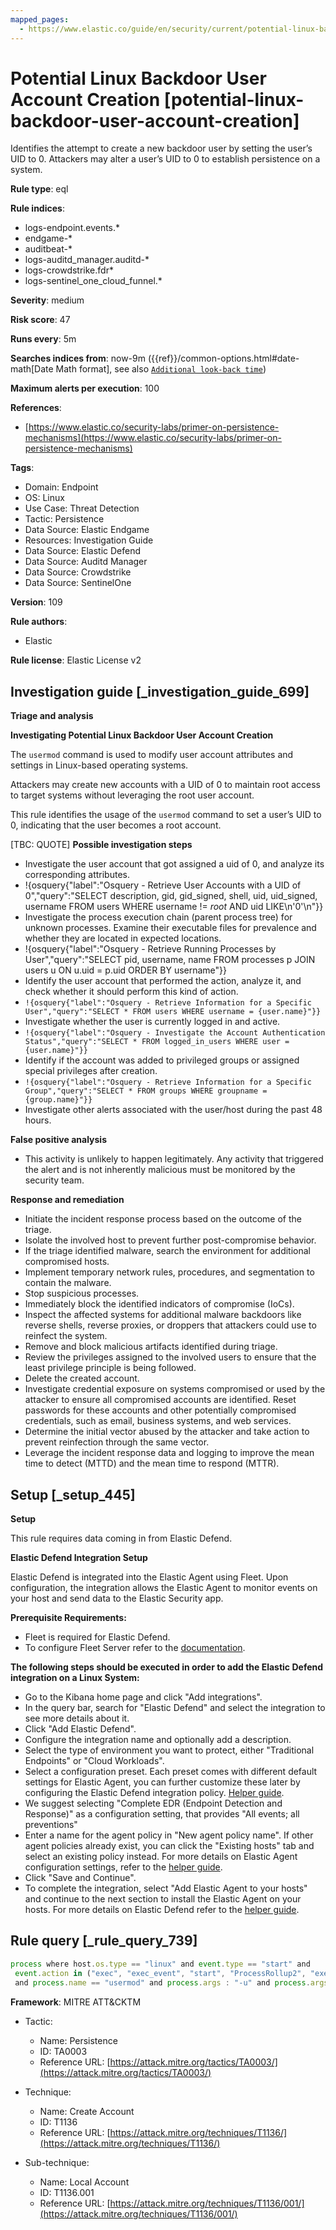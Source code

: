 ```yaml
---
mapped_pages:
  - https://www.elastic.co/guide/en/security/current/potential-linux-backdoor-user-account-creation.html
---
```


# Potential Linux Backdoor User Account Creation [potential-linux-backdoor-user-account-creation]

Identifies the attempt to create a new backdoor user by setting the user’s UID to 0. Attackers may alter a user’s UID to 0 to establish persistence on a system.

**Rule type**: eql

**Rule indices**:

* logs-endpoint.events.*
* endgame-*
* auditbeat-*
* logs-auditd_manager.auditd-*
* logs-crowdstrike.fdr*
* logs-sentinel_one_cloud_funnel.*

**Severity**: medium

**Risk score**: 47

**Runs every**: 5m

**Searches indices from**: now-9m ({{ref}}/common-options.html#date-math[Date Math format], see also [`Additional look-back time`](docs-content://solutions/security/detect-and-alert/create-detection-rule.md#rule-schedule))

**Maximum alerts per execution**: 100

**References**:

* [https://www.elastic.co/security-labs/primer-on-persistence-mechanisms](https://www.elastic.co/security-labs/primer-on-persistence-mechanisms)

**Tags**:

* Domain: Endpoint
* OS: Linux
* Use Case: Threat Detection
* Tactic: Persistence
* Data Source: Elastic Endgame
* Resources: Investigation Guide
* Data Source: Elastic Defend
* Data Source: Auditd Manager
* Data Source: Crowdstrike
* Data Source: SentinelOne

**Version**: 109

**Rule authors**:

* Elastic

**Rule license**: Elastic License v2

## Investigation guide [_investigation_guide_699]

**Triage and analysis**

**Investigating Potential Linux Backdoor User Account Creation**

The `usermod` command is used to modify user account attributes and settings in Linux-based operating systems.

Attackers may create new accounts with a UID of 0 to maintain root access to target systems without leveraging the root user account.

This rule identifies the usage of the `usermod` command to set a user’s UID to 0, indicating that the user becomes a root account.

[TBC: QUOTE]
**Possible investigation steps**

* Investigate the user account that got assigned a uid of 0, and analyze its corresponding attributes.
* !{osquery{"label":"Osquery - Retrieve User Accounts with a UID of 0","query":"SELECT description, gid, gid_signed, shell, uid, uid_signed, username FROM users WHERE username != *root* AND uid LIKE\n'0'\n"}}
* Investigate the process execution chain (parent process tree) for unknown processes. Examine their executable files for prevalence and whether they are located in expected locations.
* !{osquery{"label":"Osquery - Retrieve Running Processes by User","query":"SELECT pid, username, name FROM processes p JOIN users u ON u.uid = p.uid ORDER BY username"}}
* Identify the user account that performed the action, analyze it, and check whether it should perform this kind of action.
* `!{osquery{"label":"Osquery - Retrieve Information for a Specific User","query":"SELECT * FROM users WHERE username = {user.name}"}}`
* Investigate whether the user is currently logged in and active.
* `!{osquery{"label":"Osquery - Investigate the Account Authentication Status","query":"SELECT * FROM logged_in_users WHERE user = {user.name}"}}`
* Identify if the account was added to privileged groups or assigned special privileges after creation.
* `!{osquery{"label":"Osquery - Retrieve Information for a Specific Group","query":"SELECT * FROM groups WHERE groupname = {group.name}"}}`
* Investigate other alerts associated with the user/host during the past 48 hours.

**False positive analysis**

* This activity is unlikely to happen legitimately. Any activity that triggered the alert and is not inherently malicious must be monitored by the security team.

**Response and remediation**

* Initiate the incident response process based on the outcome of the triage.
* Isolate the involved host to prevent further post-compromise behavior.
* If the triage identified malware, search the environment for additional compromised hosts.
* Implement temporary network rules, procedures, and segmentation to contain the malware.
* Stop suspicious processes.
* Immediately block the identified indicators of compromise (IoCs).
* Inspect the affected systems for additional malware backdoors like reverse shells, reverse proxies, or droppers that attackers could use to reinfect the system.
* Remove and block malicious artifacts identified during triage.
* Review the privileges assigned to the involved users to ensure that the least privilege principle is being followed.
* Delete the created account.
* Investigate credential exposure on systems compromised or used by the attacker to ensure all compromised accounts are identified. Reset passwords for these accounts and other potentially compromised credentials, such as email, business systems, and web services.
* Determine the initial vector abused by the attacker and take action to prevent reinfection through the same vector.
* Leverage the incident response data and logging to improve the mean time to detect (MTTD) and the mean time to respond (MTTR).


## Setup [_setup_445]

**Setup**

This rule requires data coming in from Elastic Defend.

**Elastic Defend Integration Setup**

Elastic Defend is integrated into the Elastic Agent using Fleet. Upon configuration, the integration allows the Elastic Agent to monitor events on your host and send data to the Elastic Security app.

**Prerequisite Requirements:**

* Fleet is required for Elastic Defend.
* To configure Fleet Server refer to the [documentation](docs-content://reference/ingestion-tools/fleet/fleet-server.md).

**The following steps should be executed in order to add the Elastic Defend integration on a Linux System:**

* Go to the Kibana home page and click "Add integrations".
* In the query bar, search for "Elastic Defend" and select the integration to see more details about it.
* Click "Add Elastic Defend".
* Configure the integration name and optionally add a description.
* Select the type of environment you want to protect, either "Traditional Endpoints" or "Cloud Workloads".
* Select a configuration preset. Each preset comes with different default settings for Elastic Agent, you can further customize these later by configuring the Elastic Defend integration policy. [Helper guide](docs-content://solutions/security/configure-elastic-defend/configure-an-integration-policy-for-elastic-defend.md).
* We suggest selecting "Complete EDR (Endpoint Detection and Response)" as a configuration setting, that provides "All events; all preventions"
* Enter a name for the agent policy in "New agent policy name". If other agent policies already exist, you can click the "Existing hosts" tab and select an existing policy instead. For more details on Elastic Agent configuration settings, refer to the [helper guide](docs-content://reference/ingestion-tools/fleet/agent-policy.md).
* Click "Save and Continue".
* To complete the integration, select "Add Elastic Agent to your hosts" and continue to the next section to install the Elastic Agent on your hosts. For more details on Elastic Defend refer to the [helper guide](docs-content://solutions/security/configure-elastic-defend/install-elastic-defend.md).


## Rule query [_rule_query_739]

```js
process where host.os.type == "linux" and event.type == "start" and
 event.action in ("exec", "exec_event", "start", "ProcessRollup2", "executed", "process_started")
 and process.name == "usermod" and process.args : "-u" and process.args : "0" and process.args : "-o"
```

**Framework**: MITRE ATT&CKTM

* Tactic:

    * Name: Persistence
    * ID: TA0003
    * Reference URL: [https://attack.mitre.org/tactics/TA0003/](https://attack.mitre.org/tactics/TA0003/)

* Technique:

    * Name: Create Account
    * ID: T1136
    * Reference URL: [https://attack.mitre.org/techniques/T1136/](https://attack.mitre.org/techniques/T1136/)

* Sub-technique:

    * Name: Local Account
    * ID: T1136.001
    * Reference URL: [https://attack.mitre.org/techniques/T1136/001/](https://attack.mitre.org/techniques/T1136/001/)



